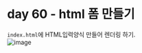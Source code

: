 # day 60 - html 폼 만들기

`index.html`에 HTML입력양식 만들어 렌더링 하기.  
![image](https://user-images.githubusercontent.com/104587537/210790638-5ca95acf-bcf3-45f8-978b-70c127575b6b.png)
